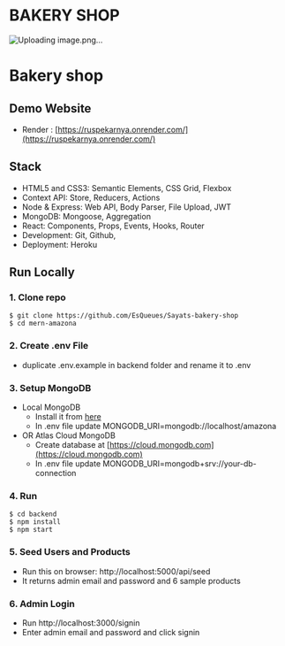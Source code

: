 # BAKERY SHOP

![Uploading image.png…]()

# Bakery shop




## Demo Website

-  Render : [https://ruspekarnya.onrender.com/](https://ruspekarnya.onrender.com/)

## Stack

- HTML5 and CSS3: Semantic Elements, CSS Grid, Flexbox
- Context API: Store, Reducers, Actions
- Node & Express: Web API, Body Parser, File Upload, JWT
- MongoDB: Mongoose, Aggregation
- React: Components, Props, Events, Hooks, Router
- Development:  Git, Github,
- Deployment: Heroku

## Run Locally

### 1. Clone repo

```
$ git clone https://github.com/EsQueues/Sayats-bakery-shop
$ cd mern-amazona
```

### 2. Create .env File

- duplicate .env.example in backend folder and rename it to .env

### 3. Setup MongoDB

- Local MongoDB
  - Install it from [here](https://www.mongodb.com/try/download/community)
  - In .env file update MONGODB_URI=mongodb://localhost/amazona
- OR Atlas Cloud MongoDB
  - Create database at [https://cloud.mongodb.com](https://cloud.mongodb.com)
  - In .env file update MONGODB_URI=mongodb+srv://your-db-connection

### 4. Run 

```
$ cd backend
$ npm install
$ npm start
```


### 5. Seed Users and Products

- Run this on browser: http://localhost:5000/api/seed
- It returns admin email and password and 6 sample products

### 6. Admin Login

- Run http://localhost:3000/signin
- Enter admin email and password and click signin





